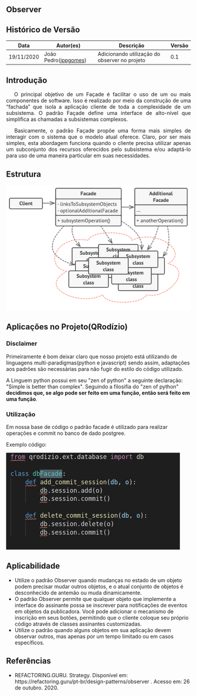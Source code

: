 ## Observer

## Histórico de Versão

<table>
  <thead>
    <tr>
      <th>Data</th>
      <th>Autor(es)</th>
      <th>Descrição</th>
      <th>Versão</th>
    </tr>
  </thead>
  <tbody>
    <tr>
      <td>19/11/2020</td>
      <td>
       João Pedro(<a target="blank" href="https://github.com/jppgomes">jppgomes</a>)
      </td>
      <td>Adicionando utilização do observer no projeto</td>
      <td>0.1</td>
    </tr>
  </tbody>
</table>

## Introdução

<p align="justify">&emsp;
O principal objetivo de um Façade é facilitar o uso de um ou mais componentes de software. Isso é realizado por meio da construção de uma “fachada” que isola a aplicação cliente de toda a complexidade de um subsistema. O padrão Façade define uma interface de alto-nível que simplifica as chamadas a subsistemas complexos.
</p>
<p align="justify">&emsp;
Basicamente, o padrão Façade propõe uma forma mais simples de interagir com o sistema que o modelo atual oferece. Claro, por ser mais simples, esta abordagem funciona quando o cliente precisa utilizar apenas um subconjunto dos recursos oferecidos pelo subsistema e/ou adaptá-lo para uso de uma maneira particular em suas necessidades.
</p>

## Estrutura

![Estrutura observer](../../images/design_patterns/facade.png)

## Aplicações no Projeto(QRodízio)

### Disclaimer

Primeiramente é bom deixar claro que nosso projeto está utilizando de linguagens multi-paradigmas(python e javascript) sendo assim, adaptações aos padrões são necessárias para não fugir do estilo do código utilizado.

A Linguem python possui em seu "zen of python" a seguinte declaração: "Simple is better than complex". Seguindo a filosifia do "zen of python" **decidimos que, se algo pode ser feito em uma função, então será feito em uma função**.

### Utilização

Em nossa base de código o padrão facade é utilizado para realizar operações e commit no banco de dado
postgree.

Exemplo código:

![facade](../../images/design_patterns/facadeEx.jpg)


## Aplicabilidade

- Utilize o padrão Observer quando mudanças no estado de um objeto podem precisar mudar outros objetos, e o atual conjunto de objetos é desconhecido de antemão ou muda dinamicamente.
- O padrão Observer permite que qualquer objeto que implemente a interface do assinante possa se inscrever para notificações de eventos em objetos da publicadora. Você pode adicionar o mecanismo de inscrição em seus botões, permitindo que o cliente coloque seu próprio código através de classes assinantes customizadas.
- Utilize o padrão quando alguns objetos em sua aplicação devem observar outros, mas apenas por um tempo limitado ou em casos específicos.

## Referências

<ul>
<li>
REFACTORING.GURU. Strategy. Disponível em: https://refactoring.guru/pt-br/design-patterns/observer . Acesso em: 26 de outubro. 2020.
</li>
</ul>
